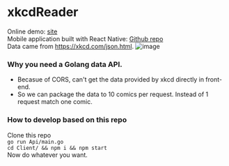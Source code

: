 # xkcdReader

Online demo: [site](http://davidguan.me/xkcdReader/)    
Mobile application built with React Native: [Github repo](https://github.com/EcutDavid/react-native-xkcdReader)    
Data came  from https://xkcd.com/json.html.
![image](https://cloud.githubusercontent.com/assets/10692276/16587760/bce8a7c0-42fe-11e6-9154-b67909e30284.png)


### Why you need a Golang data API.
* Becasue of CORS, can't get the data provided by xkcd directly in front-end.
* So we can package the data to 10 comics per request. Instead of 1 request match one comic.

### How to develop based on this repo
Clone this repo   
`go run Api/main.go`   
`cd Client/ && npm i && npm start`   
Now do whatever you want.
